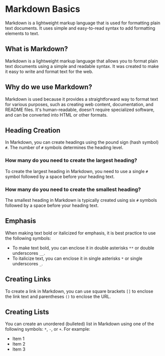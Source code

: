 # Markdown Basics

Markdown is a lightweight markup language that is used for formatting plain text documents. It uses simple and easy-to-read syntax to add formatting elements to text.

## What is Markdown?

Markdown is a lightweight markup language that allows you to format plain text documents using a simple and readable syntax. It was created to make it easy to write and format text for the web.

## Why do we use Markdown?

Markdown is used because it provides a straightforward way to format text for various purposes, such as creating web content, documentation, and README files. It's human-readable, doesn't require specialized software, and can be converted into HTML or other formats.

## Heading Creation

In Markdown, you can create headings using the pound sign (hash symbol) `#`. The number of `#` symbols determines the heading level.

### How many do you need to create the largest heading?

To create the largest heading in Markdown, you need to use a single `#` symbol followed by a space before your heading text.

### How many do you need to create the smallest heading?

The smallest heading in Markdown is typically created using six `#` symbols followed by a space before your heading text.

## Emphasis

When making text bold or italicized for emphasis, it is best practice to use the following symbols:

- To make text bold, you can enclose it in double asterisks `**` or double underscores `__`.
- To italicize text, you can enclose it in single asterisks `*` or single underscores `_`.

## Creating Links

To create a link in Markdown, you can use square brackets `[]` to enclose the link text and parentheses `()` to enclose the URL. 
## Creating Lists

You can create an unordered (bulleted) list in Markdown using one of the following symbols: `*`, `-`, or `+`. For example:

- Item 1
- Item 2
- Item 3

